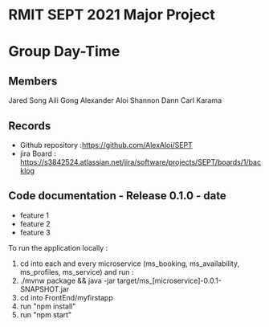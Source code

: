# RMIT SEPT 2021 Major Project

# Group Day-Time

## Members
Jared Song
Aili Gong
Alexander Aloi
Shannon Dann
Carl Karama

## Records

* Github repository :https://github.com/AlexAloi/SEPT
* jira Board : https://s3842524.atlassian.net/jira/software/projects/SEPT/boards/1/backlog

	
## Code documentation - Release 0.1.0 - date
* feature 1
* feature 2
* feature 3
  

To run the application locally : 
1) cd into each and every microservice (ms_booking, ms_availability, ms_profiles, ms_service) and run :
2) ./mvnw package && java -jar target/ms_[microservice]-0.0.1-SNAPSHOT.jar
3) cd into FrontEnd/myfirstapp
4) run "npm install"
5) run "npm start"



